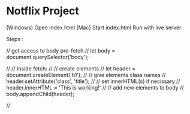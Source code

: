 # Notflix Project
(Windows) Open index.html 
(Mac) Start index.html
Run with live server



Steps :

// get access to body pre-fetch
// let body = document.querySelector('body');

// // Inside fetch:
//   // create elements
// let header = document.createElement('h1');
// // give elements class names
// header.setAttribute('class', 'title');
// // set innerHTML(s) if necissary
// header.innerHTML = 'This is working!'
// // add new elements to body
// body.appendChild(header);

//